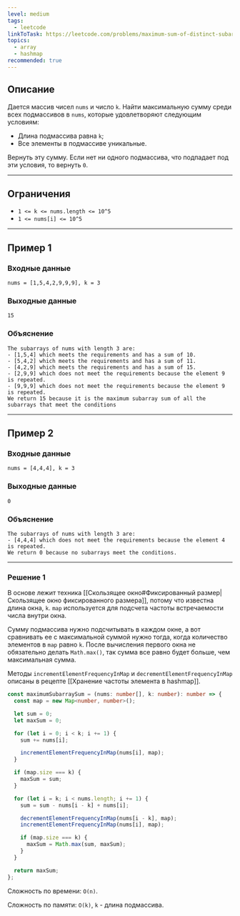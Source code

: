```yaml
---
level: medium
tags:
  - leetcode
linkToTask: https://leetcode.com/problems/maximum-sum-of-distinct-subarrays-with-length-k/
topics:
  - array
  - hashmap
recommended: true
---
```

## Описание

Дается массив чисел `nums` и число `k`. Найти максимальную сумму среди всех подмассивов в `nums`, которые удовлетворяют следующим условиям:
- Длина подмассива равна `k`;
- Все элементы в подмассиве уникальные.

Вернуть эту сумму. Если нет ни одного подмассива, что подпадает под эти условия, то вернуть `0`.

---
## Ограничения

- `1 <= k <= nums.length <= 10^5`
- `1 <= nums[i] <= 10^5`

---
## Пример 1

### Входные данные

```
nums = [1,5,4,2,9,9,9], k = 3
```
### Выходные данные

```
15
```
### Объяснение

```
The subarrays of nums with length 3 are:
- [1,5,4] which meets the requirements and has a sum of 10.
- [5,4,2] which meets the requirements and has a sum of 11.
- [4,2,9] which meets the requirements and has a sum of 15.
- [2,9,9] which does not meet the requirements because the element 9 is repeated.
- [9,9,9] which does not meet the requirements because the element 9 is repeated.
We return 15 because it is the maximum subarray sum of all the subarrays that meet the conditions
```

---
## Пример 2

### Входные данные

```
nums = [4,4,4], k = 3
```
### Выходные данные

```
0
```
### Объяснение

```
The subarrays of nums with length 3 are:
- [4,4,4] which does not meet the requirements because the element 4 is repeated.
We return 0 because no subarrays meet the conditions.
```

---
### Решение 1

В основе лежит техника [[Скользящее окно#Фиксированный размер|Скользящее окно фиксированного размера]], потому что известна длина окна, `k`. `map` используется для подсчета частоты встречаемости числа внутри окна.

Сумму подмассива нужно подсчитывать в каждом окне, а вот сравнивать ее с максимальной суммой нужно тогда, когда количество элементов в `map` равно `k`. После вычисления первого окна не обязательно делать `Math.max()`, так сумма все равно будет больше, чем максимальная сумма.

Методы `incrementElementFrequencyInMap` и `decrementElementFrequencyInMap` описаны в рецепте [[Хранение частоты элемента в hashmap]].

```typescript
const maximumSubarraySum = (nums: number[], k: number): number => {
  const map = new Map<number, number>();

  let sum = 0;
  let maxSum = 0;

  for (let i = 0; i < k; i += 1) {
    sum += nums[i];

    incrementElementFrequencyInMap(nums[i], map);
  }

  if (map.size === k) {
    maxSum = sum;
  }

  for (let i = k; i < nums.length; i += 1) {
    sum = sum - nums[i - k] + nums[i];

    decrementElementFrequencyInMap(nums[i - k], map);
    incrementElementFrequencyInMap(nums[i], map);

    if (map.size === k) {
      maxSum = Math.max(sum, maxSum);
    }
  }

  return maxSum;
};
```

Сложность по времени: `O(n)`.

Сложность по памяти: `O(k)`, `k` - длина подмассива.